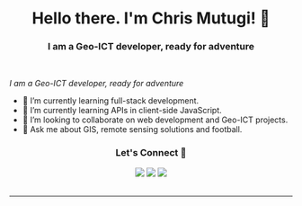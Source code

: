 <h1 align="center"> Hello there. I'm Chris Mutugi! 👋</h1>
<h3 align="center">I am a Geo-ICT developer, ready for adventure</h3>
<br>


<p><em>I am a Geo-ICT developer, ready for adventure</em></p>

- 🔭 I’m currently learning full-stack development.
- 🌱 I’m currently learning APIs in client-side JavaScript.
- 👯 I’m looking to collaborate on web development and Geo-ICT projects.
- 💬 Ask me about GIS, remote sensing solutions and football.


<h3 align="center">Let's Connect 🤝</h3>
<div align="center">
<a target="_blank"
href="https://www.linkedin.com/in/chris-mutugi-46594b123/"><img
src="https://img.shields.io/badge/-LinkedIn-0077b5?style=for-the-badge&logo=LinkedIn&logoColor=white"></img></a> <a target="_blank"
href="mailto:mutugichris@gmail.com"><img
src="https://img.shields.io/badge/-Gmail-D14836?style=for-the-badge&logo=Gmail&logoColor=white"></img></a> <a target="_blank"
href="https://twitter.com/chris__mutugi"><img
src="https://img.shields.io/badge/-Twitter-1DA1F2?style=for-the-badge&logo=Twitter&logoColor=white"></img></a>
<div/>

<br>
<hr>
 

